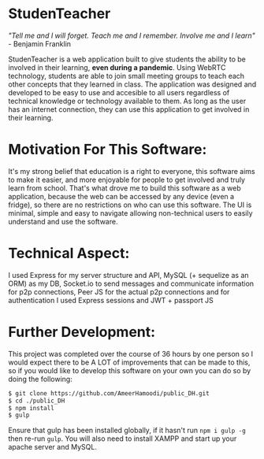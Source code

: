# StudenTeacher
*"Tell me and I will forget. Teach me and I remember. Involve me and I learn"* - Benjamin Franklin

StudenTeacher is a web application built to give students the ability to be involved in their learning, **even during a pandemic**. Using WebRTC technology, students are able to join small meeting groups to teach each other concepts that they learned in class. The application was designed and developed to be easy to use and accesible to all users regardless of technical knowledge or technology available to them. As long as the user has an internet connection, they can use this application to get involved in their learning. 

# Motivation For This Software:
It's my strong belief that education is a right to everyone, this software aims to make it easier, and more enjoyable for people to get involved and truly learn from school. That's what drove me to build this software as a web application, because the web can be accessed by any device (even a fridge), so there are no restrictions on who can use this software. The UI is minimal, simple and easy to navigate allowing non-technical users to easily understand and use the software.

# Technical Aspect:
I used Express for my server structure and API, MySQL (+ sequelize as an ORM) as my DB, Socket.io to send messages and communicate information for p2p connections, Peer JS for the actual p2p connections and for authentication I used Express sessions and JWT + passport JS

# Further Development:
This project was completed over the course of 36 hours by one person so I would expect there to be A LOT of improvements that can be made to this, so if you would like to develop this software on your own you can do so by doing the following:

```bash
$ git clone https://github.com/AmeerHamoodi/public_DH.git
$ cd ./public_DH
$ npm install
$ gulp
```
Ensure that gulp has been installed globally, if it hasn't run `npm i gulp -g` then re-run `gulp`. You will also need to install XAMPP and start up your apache server and MySQL.
